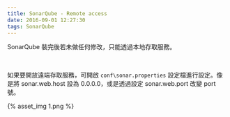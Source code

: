 ```yaml
---
title: SonarQube - Remote access
date: 2016-09-01 12:27:30
tags: SonarQube
---
```


SonarQube 裝完後若未做任何修改，只能透過本地存取服務。  

<!-- More -->

<br/>

如果要開放遠端存取服務，可開啟 `conf\sonar.properties` 設定檔進行設定。像是將 sonar.web.host 設為 0.0.0.0，或是透過設定 sonar.web.port 改變 port 號。  

{% asset_img 1.png %}
